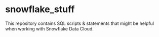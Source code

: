 # snowflake_stuff

This repository contains SQL scripts & statements that might be helpful when working with Snowflake Data Cloud.

